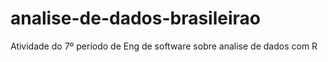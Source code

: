 # analise-de-dados-brasileirao
 Atividade do 7º período de Eng de software sobre analise de dados com R
